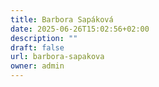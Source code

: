 ```yaml
---
title: Barbora Sapáková
date: 2025-06-26T15:02:56+02:00
description: ""
draft: false
url: barbora-sapakova
owner: admin
---
```


<!-- SECTION BREAK --> 